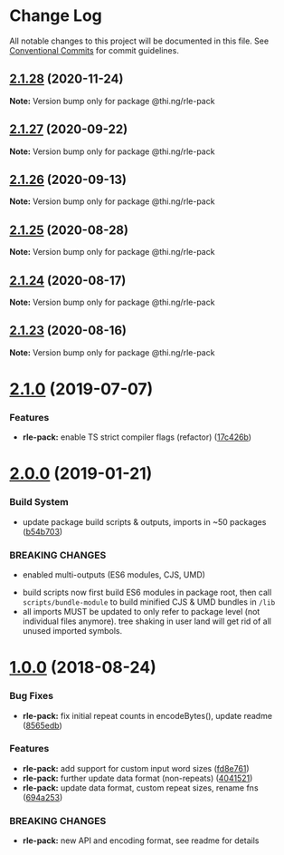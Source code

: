 # Change Log

All notable changes to this project will be documented in this file.
See [Conventional Commits](https://conventionalcommits.org) for commit guidelines.

## [2.1.28](https://github.com/thi-ng/umbrella/compare/@thi.ng/rle-pack@2.1.27...@thi.ng/rle-pack@2.1.28) (2020-11-24)

**Note:** Version bump only for package @thi.ng/rle-pack





## [2.1.27](https://github.com/thi-ng/umbrella/compare/@thi.ng/rle-pack@2.1.26...@thi.ng/rle-pack@2.1.27) (2020-09-22)

**Note:** Version bump only for package @thi.ng/rle-pack





## [2.1.26](https://github.com/thi-ng/umbrella/compare/@thi.ng/rle-pack@2.1.25...@thi.ng/rle-pack@2.1.26) (2020-09-13)

**Note:** Version bump only for package @thi.ng/rle-pack





## [2.1.25](https://github.com/thi-ng/umbrella/compare/@thi.ng/rle-pack@2.1.24...@thi.ng/rle-pack@2.1.25) (2020-08-28)

**Note:** Version bump only for package @thi.ng/rle-pack





## [2.1.24](https://github.com/thi-ng/umbrella/compare/@thi.ng/rle-pack@2.1.23...@thi.ng/rle-pack@2.1.24) (2020-08-17)

**Note:** Version bump only for package @thi.ng/rle-pack





## [2.1.23](https://github.com/thi-ng/umbrella/compare/@thi.ng/rle-pack@2.1.22...@thi.ng/rle-pack@2.1.23) (2020-08-16)

**Note:** Version bump only for package @thi.ng/rle-pack





# [2.1.0](https://github.com/thi-ng/umbrella/compare/@thi.ng/rle-pack@2.0.6...@thi.ng/rle-pack@2.1.0) (2019-07-07)

### Features

* **rle-pack:** enable TS strict compiler flags (refactor) ([17c426b](https://github.com/thi-ng/umbrella/commit/17c426b))

# [2.0.0](https://github.com/thi-ng/umbrella/compare/@thi.ng/rle-pack@1.0.8...@thi.ng/rle-pack@2.0.0) (2019-01-21)

### Build System

* update package build scripts & outputs, imports in ~50 packages ([b54b703](https://github.com/thi-ng/umbrella/commit/b54b703))

### BREAKING CHANGES

* enabled multi-outputs (ES6 modules, CJS, UMD)

- build scripts now first build ES6 modules in package root, then call
  `scripts/bundle-module` to build minified CJS & UMD bundles in `/lib`
- all imports MUST be updated to only refer to package level
  (not individual files anymore). tree shaking in user land will get rid of
  all unused imported symbols.

<a name="1.0.0"></a>
# [1.0.0](https://github.com/thi-ng/umbrella/compare/@thi.ng/rle-pack@0.2.24...@thi.ng/rle-pack@1.0.0) (2018-08-24)

### Bug Fixes

* **rle-pack:** fix initial repeat counts in encodeBytes(), update readme ([8565edb](https://github.com/thi-ng/umbrella/commit/8565edb))

### Features

* **rle-pack:** add support for custom input word sizes ([fd8e761](https://github.com/thi-ng/umbrella/commit/fd8e761))
* **rle-pack:** further update data format (non-repeats) ([4041521](https://github.com/thi-ng/umbrella/commit/4041521))
* **rle-pack:** update data format, custom repeat sizes, rename fns ([694a253](https://github.com/thi-ng/umbrella/commit/694a253))

### BREAKING CHANGES

* **rle-pack:** new API and encoding format, see readme
for details
